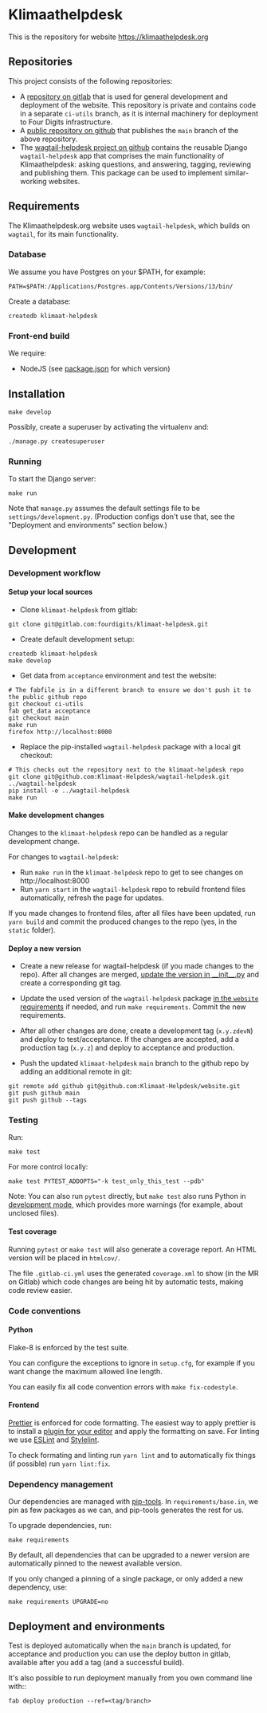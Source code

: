# Klimaathelpdesk

This is the repository for website https://klimaathelpdesk.org

## Repositories

This project consists of the following repositories:

- A [repository on gitlab](https://gitlab.com/fourdigits/klimaat-helpdesk/) that is used for general development and deployment of the website. This repository is private and contains code in a separate `ci-utils` branch, as it is internal machinery for deployment to Four Digits infrastructure.
- A [public repository on github](https://github.com/Klimaat-Helpdesk/website) that publishes the `main` branch of the above repository.
- The [wagtail-helpdesk project on github](https://github.com/Klimaat-Helpdesk/wagtail-helpdesk) contains the reusable Django `wagtail-helpdesk` app that comprises the main functionality of Klimaathelpdesk: asking questions, and answering, tagging, reviewing and publishing them. This package can be used to implement similar-working websites.

## Requirements

The Klimaathelpdesk.org website uses `wagtail-helpdesk`, which builds on `wagtail`, for its main functionality.

### Database

We assume you have Postgres on your $PATH, for example:

    PATH=$PATH:/Applications/Postgres.app/Contents/Versions/13/bin/

Create a database:

    createdb klimaat-helpdesk


### Front-end build

We require:

- NodeJS (see [package.json](./package.json) for which version)


## Installation

    make develop

Possibly, create a superuser by activating the virtualenv and:

    ./manage.py createsuperuser


### Running

To start the Django server:

    make run

Note that `manage.py` assumes the default settings file to be `settings/development.py`. (Production configs don't use that, see the "Deployment and environments" section below.)


## Development

### Development workflow

#### Setup your local sources

- Clone `klimaat-helpdesk` from gitlab:

```shell
git clone git@gitlab.com:fourdigits/klimaat-helpdesk.git
```

- Create default development setup:

```shell
createdb klimaat-helpdesk
make develop
```

- Get data from `acceptance` environment and test the website:

```shell
# The fabfile is in a different branch to ensure we don't push it to the public github repo
git checkout ci-utils
fab get_data acceptance
git checkout main
make run
firefox http://localhost:8000
```

- Replace the pip-installed `wagtail-helpdesk` package with a local git checkout:

```shell
# This checks out the repository next to the klimaat-helpdesk repo
git clone git@github.com:Klimaat-Helpdesk/wagtail-helpdesk.git ../wagtail-helpdesk
pip install -e ../wagtail-helpdesk
make run
```

#### Make development changes

Changes to the `klimaat-helpdesk` repo can be handled as a regular development change.

For changes to `wagtail-helpdesk`:

- Run `make run` in the `klimaat-helpdesk` repo to get to see changes on http://localhost:8000
- Run `yarn start` in the `wagtail-helpdesk` repo to rebuild frontend files automatically, refresh the page for updates.

If you made changes to frontend files, after all files have been updated, run `yarn build` and commit the produced changes to the repo (yes, in the `static` folder).


#### Deploy a new version

- Create a new release for wagtail-helpdesk (if you made changes to the repo). After all changes are merged, [update the version in \_\_init\_\_.py](https://github.com/Klimaat-Helpdesk/wagtail-helpdesk/blob/main/wagtail_helpdesk/__init__.py) and create a corresponding git tag.

- Update the used version of the `wagtail-helpdesk` package [in the `website` requirements](https://gitlab.com/fourdigits/klimaat-helpdesk/-/blob/main/requirements/base.in) if needed, and run `make requirements`. Commit the new requirements.

- After all other changes are done, create a development tag (`x.y.zdevN`) and deploy to test/acceptance. If the changes are accepted, add a production tag (`x.y.z`) and deploy to acceptance and production.

- Push the updated `klimaat-helpdesk` `main` branch to the github repo by adding an additional remote in git:

```shell
git remote add github git@github.com:Klimaat-Helpdesk/website.git
git push github main
git push github --tags
```

### Testing

Run:

    make test

For more control locally:

    make test PYTEST_ADDOPTS="-k test_only_this_test --pdb"

Note: You can also run ``pytest`` directly, but `make test` also runs Python in
[development mode](https://docs.python.org/3/library/devmode.html), which provides
more warnings (for example, about unclosed files).

#### Test coverage

Running `pytest` or `make test` will also generate a coverage report.
An HTML version will be placed in `htmlcov/`.

The file `.gitlab-ci.yml` uses the generated `coverage.xml` to show
(in the MR on Gitlab) which code changes are being hit by automatic tests,
making code review easier.

### Code conventions

#### Python

Flake-8 is enforced by the test suite.

You can configure the exceptions to ignore in `setup.cfg`, for example if
you want change the maximum allowed line length.

You can easily fix all code convention errors with `make fix-codestyle`.

#### Frontend

[Prettier](https://prettier.io/) is enforced for code formatting. The easiest way to apply prettier is to install a [plugin for your editor](https://prettier.io/docs/en/editors.html) and apply the formatting on save.
For linting we use [ESLint](https://eslint.org/) and [Stylelint](https://stylelint.io/).

To check formating and linting run `yarn lint` and to automatically fix things (if possible) run `yarn lint:fix`.

### Dependency management

Our dependencies are managed with [pip-tools](https://github.com/jazzband/pip-tools).
In `requirements/base.in`, we pin as few packages as we can, and pip-tools generates the rest for us.

To upgrade dependencies, run:

```shell
make requirements
```

By default, all dependencies that can be upgraded to a newer version are automatically pinned to
the newest available version.

If you only changed a pinning of a single package, or only added a new dependency, use:

```shell
make requirements UPGRADE=no
```

## Deployment and environments

Test is deployed automatically when the `main` branch is updated, for acceptance and production you can use the
deploy button in gitlab, available after you add a tag (and a successful build).

It's also possible to run deployment manually from you own command line with::

    fab deploy production --ref=<tag/branch>
